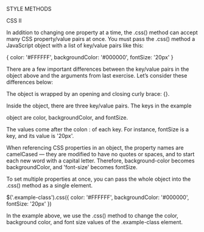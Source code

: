 STYLE METHODS

CSS II

In addition to changing one property at a time, the .css() method can accept many CSS property/value pairs at once. You must pass the .css() method a JavaScript object with a list of key/value pairs like this:


{
  color: '#FFFFFF',
  backgroundColor: '#000000',
  fontSize: '20px'
}


There are a few important differences between the key/value pairs in the object above and the arguments from last exercise. Let’s consider these differences below:

The object is wrapped by an opening and closing curly brace: {}.

Inside the object, there are three key/value pairs. The keys in the example 

object are color, backgroundColor, and fontSize.

The values come after the colon : of each key. For instance, fontSize is a key, and its value is '20px'.

When referencing CSS properties in an object, the property names are camelCased — they are modified to have no quotes or spaces, and to start each new word with a capital letter. Therefore, background-color becomes backgroundColor, and 'font-size' becomes fontSize.

To set multiple properties at once, you can pass the whole object into the .css() method as a single element.


$('.example-class').css({
  color: '#FFFFFF',
  backgroundColor: '#000000',
  fontSize: '20px'
})


In the example above, we use the .css() method to change the color, background color, and font size values of the .example-class element.
